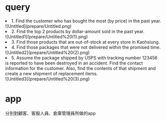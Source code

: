 <h1>query</h1>
<li>1. Find the customer who has bought the most (by price) in the past year.</li>
![Untitled](prepare/Untitled.png)
<li>2. Find the top 2 products by dollar-amount sold in the past year.</li>
![Untitled1](prepare/Untitled%20(1).png)
<li>3. Find those products that are out-of-stock at every store in Kaohsiung.</li>
<div></div>
<li>4. Find those packages that were not delivered within the promised time.</li>
![Untitled2](prepare/Untitled%20(2).png)
<li>5. Assume the package shipped by USPS with tracking number 123456 is reported to have been destroyed in an accident. 
Find the contact information for the customer. Also, find the contents of that shipment and create a new shipment of replacement items.
</li>
![Untitled3](prepare/Untitled%20(3).png)

<h1>app</h1>
<div>分別對顧客、客服人員、倉庫管理員所做的app</div>
